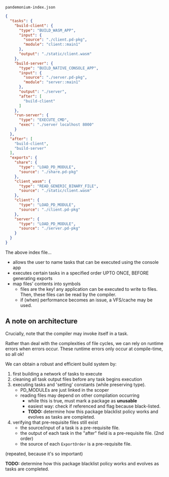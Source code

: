 `pandemonium-index.json`

```json
{
  "tasks": {
    "build-client": {
      "type": "BUILD_WASM_APP",
      "input": {
        "source": "./client.pd-pkg",
        "module": "client::main1"
      },
      "output": "./static/client.wasm"
    },
    "build-server": {
      "type": "BUILD_NATIVE_CONSOLE_APP",
      "input": {
        "source": "./server.pd-pkg",
        "module": "server::main1"
      },
      "output": "./server",
      "after": [
        "build-client"
      ]
    },
    "run-server": {
      "type": "EXECUTE_CMD",
      "exec": "./server localhost 8000"
    }
  },
  "after": [
    "build-client",
    "build-server"
  ],
  "exports": {
    "share": {
      "type": "LOAD_PD_MODULE",
      "source": "./share.pd-pkg"
    },
    "client_wasm": {
      "type": "READ_GENERIC_BINARY_FILE",
      "source": "./static/client.wasm"
    },
    "client": {
      "type": "LOAD_PD_MODULE",
      "source": "./client.pd-pkg"
    },
    "server": {
      "type": "LOAD_PD_MODULE",
      "source": "./server.pd-pkg"
    }
  }
}
```

The above index file...
- allows the user to name tasks that can be executed using the console app
- executes certain tasks in a specified order UPTO ONCE, BEFORE generating exports
- map files' contents into symbols
  - files are the key! any application can be executed to write to files.
    Then, these files can be read by the compiler.
  - if (when) performance becomes an issue, a VFS/cache may be used.

## A note on architecture

Crucially, note that the compiler may invoke itself in a task.

Rather than deal with the complexities of file cycles, we can rely on runtime errors when errors occur.
These runtime errors only occur at compile-time, so all ok!

We can obtain a robust and efficient build system by:
1. first building a network of tasks to execute
1. cleaning all task output files before any task begins execution
1. executing tasks and 'setting' constants (while preserving type).
   - PD_MODULEs are just linked in the scoper
   - reading files may depend on other compilation occurring
     - while this is true, must mark a package as **unusable**
     - easiest way: check if referenced and flag because black-listed.
     - **TODO:** determine how this package blacklist policy works and evolves as tasks are completed. 
1. verifying that pre-requisite files still exist
   - the source/input of a task is a pre-requisite file.
   - the output of each task in the "after" field is a pre-requisite file. (2nd order)
   - the source of each `ExportOrder` is a pre-requisite file.


(repeated, because it's so important)

**TODO:** determine how this package blacklist policy works and evolves as tasks are completed.
